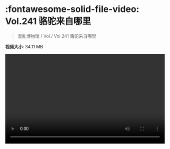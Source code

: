 # :fontawesome-solid-file-video: Vol.241 骆驼来自哪里

> 混乱博物馆 / Vol / Vol.241 骆驼来自哪里

**视频大小**: 34.11 MB

<video id="V-f070b34e8118bdfa116ba4899335fe2d" width="512" height="288" preload="none" playsinline webkit-playsinline></video>